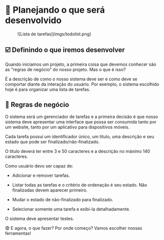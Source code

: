 # :thought_balloon: Planejando o que será desenvolvido

<figure markdown>
  ![Lista de tarefas](imgs/todolist.png)
  <figcaption></figcaption>
</figure>


## :ballot_box_with_check: Definindo o que iremos desenvolver

Quando iniciamos um projeto, a primeira coisa que devemos conhecer são as "regras de negócio" do nosso projeto. Mas o que é isso?

É a descrição de como o nosso sistema deve ser e como deve se comportar diante da interação do usuário. Por exemplo, o sistema escolhido hoje é para organizar uma lista de tarefas.


## :pencil: Regras de negócio

O sistema será um gerenciador de tarefas e a primeira decisão é que nosso sistema deve apresentar uma interface que possa ser consumida tanto por um website, tanto por um aplicativo para dispositivos móveis.

Cada tarefa possui um identificador único, um titulo, uma descrição e seu estado que pode ser finalizado/não-finalizado.

O título deverá ter entre 3 e 50 caracteres e a descrição no máximo 140 caracteres.

Como usuário devo ser capaz de:

 - Adicionar e remover tarefas.

 - Listar todas as tarefas e o critério de ordenação é seu estado. Não finalizadas devem aparecer primeiro.

 - Mudar o estado de não-finalizado para finalizado.

 - Selecionar somente uma tarefa e exibi-la detalhadamente.

O sistema deve apresentar testes.

:fearful: E agora, o que fazer? Por onde começo? Vamos escolher nossas ferramentas!
